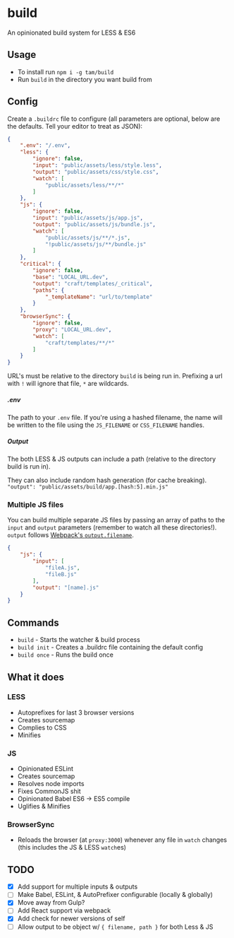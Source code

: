# build
An opinionated build system for LESS & ES6

## Usage
- To install run `npm i -g tam/build`
- Run `build` in the directory you want build from

## Config
Create a `.buildrc` file to configure 
(all parameters are optional, below are the defaults. Tell your editor to treat as JSON):

```json
{
	".env": "/.env",
	"less": {
		"ignore": false,
		"input": "public/assets/less/style.less",
		"output": "public/assets/css/style.css",
		"watch": [
			"public/assets/less/**/*"
		]
	},
	"js": {
		"ignore": false,
		"input": "public/assets/js/app.js",
		"output": "public/assets/js/bundle.js",
		"watch": [
			"public/assets/js/**/*.js",
			"!public/assets/js/**/bundle.js"
		]
	},
	"critical": {
		"ignore": false,
		"base": "LOCAL_URL.dev",
		"output": "craft/templates/_critical",
		"paths": {
			"_templateName": "url/to/template"
		}
	},
	"browserSync": {
		"ignore": false,
		"proxy": "LOCAL_URL.dev",
		"watch": [
			"craft/templates/**/*"
		]
	}
}
```

URL's must be relative to the directory `build` is being run in. Prefixing a url
with `!` will ignore that file, `*` are wildcards.

##### .env
The path to your `.env` file. If you're using a hashed filename, the name will be written to the file using the `JS_FILENAME` or `CSS_FILENAME` handles.

##### Output
The both LESS & JS outputs can include a path (relative to the directory build is run in).

They can also include random hash generation (for cache breaking). 
`"output": "public/assets/build/app.[hash:5].min.js"`

### Multiple JS files

You can build multiple separate JS files by passing an array of paths to the 
`input` and `output` parameters (remember to watch all these directories!).
`output` follows [Webpack's `output.filename`](https://webpack.js.org/configuration/output/#output-filename).

```json
{
	"js": {
		"input": [
			"fileA.js",
			"fileB.js"
		],
		"output": "[name].js"
	}
}
```

## Commands
- `build` - Starts the watcher & build process
- `build init` - Creates a .buildrc file containing the default config
- `build once` - Runs the build once

## What it does
### LESS
- Autoprefixes for last 3 browser versions
- Creates sourcemap
- Complies to CSS
- Minifies

### JS
- Opinionated ESLint
- Creates sourcemap
- Resolves node imports
- Fixes CommonJS shit
- Opinionated Babel ES6 -> ES5 compile
- Uglifies & Minifies

### BrowserSync
- Reloads the browser (at `proxy:3000`) whenever any file in `watch` changes 
(this includes the JS & LESS `watch`es) 

## TODO
- [x] Add support for multiple inputs & outputs
- [ ] Make Babel, ESLint, & AutoPrefixer configurable (locally & globally)
- [x] Move away from Gulp?
- [ ] Add React support via webpack
- [x] Add check for newer versions of self
- [ ] Allow output to be object w/ `{ filename, path }` for both Less & JS